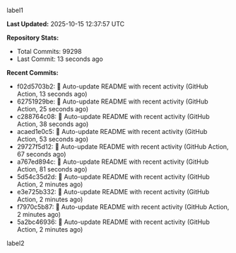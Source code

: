 
label1 
<!-- ACTIVITY_START -->
**Last Updated:** 2025-10-15 12:37:57 UTC

**Repository Stats:**
- Total Commits: 99298
- Last Commit: 13 seconds ago

**Recent Commits:**
- f02d5703b2: 🤖 Auto-update README with recent activity (GitHub Action, 13 seconds ago)
- 62751929be: 🤖 Auto-update README with recent activity (GitHub Action, 25 seconds ago)
- c288764c08: 🤖 Auto-update README with recent activity (GitHub Action, 38 seconds ago)
- acaed1e0c5: 🤖 Auto-update README with recent activity (GitHub Action, 53 seconds ago)
- 29727f5d12: 🤖 Auto-update README with recent activity (GitHub Action, 67 seconds ago)
- a767ed894c: 🤖 Auto-update README with recent activity (GitHub Action, 81 seconds ago)
- 5d54c35d2d: 🤖 Auto-update README with recent activity (GitHub Action, 2 minutes ago)
- e3e725b332: 🤖 Auto-update README with recent activity (GitHub Action, 2 minutes ago)
- f7970c5b87: 🤖 Auto-update README with recent activity (GitHub Action, 2 minutes ago)
- 5a2bc46936: 🤖 Auto-update README with recent activity (GitHub Action, 2 minutes ago)
<!-- ACTIVITY_END -->

label2
